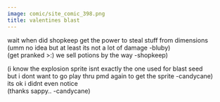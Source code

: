 ```yaml
---
image: comic/site_comic_398.png
title: valentines blast
---
```

wait when did shopkeep get the power to steal stuff from dimensions  
(umm no idea but at least its not a lot of damage -bluby)  
(get pranked >:) we sell potions by the way -shopkeep)  
  
(i know the explosion sprite isnt exactly the one used for blast seed  
but i dont want to go play thru pmd again to get the sprite -candycane)  
its ok i didnt even notice  
(thanks sappy.. -candycane)
